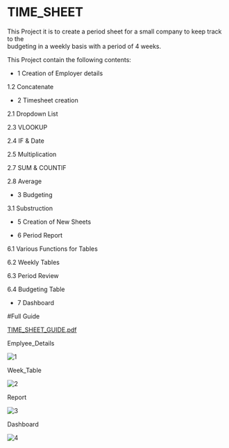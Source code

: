 # TIME_SHEET

This Project it is to create a period sheet for a small company to keep track to the  
budgeting in a weekly basis with a period of 4 weeks.

This Project contain the following contents: 

- 1 Creation of Employer details

1.2 Concatenate

- 2 Timesheet creation

2.1 Dropdown List

2.3 VLOOKUP

2.4 IF & Date

2.5 Multiplication 

2.7 SUM & COUNTIF

2.8 Average

- 3 Budgeting 

3.1 Substruction

- 5 Creation of New Sheets

- 6 Period Report

6.1 Various Functions for Tables

6.2 Weekly Tables

6.3 Period Review

6.4 Budgeting Table

- 7 Dashboard

#Full Guide 

[TIME_SHEET_GUIDE.pdf](https://github.com/Sabbirrah/TIME_SHEET/files/10846015/TIME_SHEET_GUIDE.pdf)

Emplyee_Details

![1](https://user-images.githubusercontent.com/116674419/221737700-41872d64-ff3d-4c17-8222-ab93a622055b.png)

Week_Table

![2](https://user-images.githubusercontent.com/116674419/221737960-a08313c1-26f2-4523-a19b-4b37305ab47c.png)

Report

![3](https://user-images.githubusercontent.com/116674419/221738323-606cb878-aebb-45c0-91b3-64aae9dcc634.png)

Dashboard

![4](https://user-images.githubusercontent.com/116674419/221738142-474316a7-cd94-4f00-9399-22da9076d50a.png)
